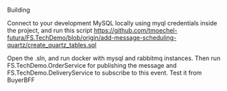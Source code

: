 Building

Connect to your development MySQL locally using myql credentials inside the project, and run this script https://github.com/tmoechel-futura/FS.TechDemo/blob/origin/add-message-scheduling-quartz/create_quartz_tables.sql

Open the .sln, and run docker with mysql and rabbitmq instances.
Then run FS.TechDemo.OrderService for publishing the message and FS.TechDemo.DeliveryService to subscribe to this event. Test it from BuyerBFF

